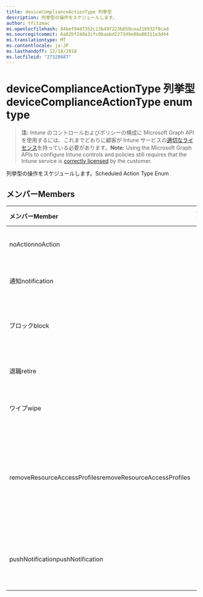 ```yaml
---
title: deviceComplianceActionType 列挙型
description: 列挙型の操作をスケジュールします。
author: tfitzmac
ms.openlocfilehash: 84bef94d7352c13b49f223b859cea218932f8cad
ms.sourcegitcommit: 6a82bf240a3cfc0baabd227349e08a08311e3d44
ms.translationtype: MT
ms.contentlocale: ja-JP
ms.lasthandoff: 12/18/2018
ms.locfileid: "27328687"
---
```

# <a name="devicecomplianceactiontype-enum-type"></a><span data-ttu-id="1bd7c-103">deviceComplianceActionType 列挙型</span><span class="sxs-lookup"><span data-stu-id="1bd7c-103">deviceComplianceActionType enum type</span></span>

> <span data-ttu-id="1bd7c-104">**注:** Intune のコントロールおよびポリシーの構成に Microsoft Graph API を使用するには、これまでどおりに顧客が Intune サービスの[適切なライセンス](https://go.microsoft.com/fwlink/?linkid=839381)を持っている必要があります。</span><span class="sxs-lookup"><span data-stu-id="1bd7c-104">**Note:** Using the Microsoft Graph APIs to configure Intune controls and policies still requires that the Intune service is [correctly licensed](https://go.microsoft.com/fwlink/?linkid=839381) by the customer.</span></span>

<span data-ttu-id="1bd7c-105">列挙型の操作をスケジュールします。</span><span class="sxs-lookup"><span data-stu-id="1bd7c-105">Scheduled Action Type Enum</span></span>
## <a name="members"></a><span data-ttu-id="1bd7c-106">メンバー</span><span class="sxs-lookup"><span data-stu-id="1bd7c-106">Members</span></span>
|<span data-ttu-id="1bd7c-107">メンバー</span><span class="sxs-lookup"><span data-stu-id="1bd7c-107">Member</span></span>|<span data-ttu-id="1bd7c-108">値</span><span class="sxs-lookup"><span data-stu-id="1bd7c-108">Value</span></span>|<span data-ttu-id="1bd7c-109">説明</span><span class="sxs-lookup"><span data-stu-id="1bd7c-109">Description</span></span>|
|:---|:---|:---|
|<span data-ttu-id="1bd7c-110">noAction</span><span class="sxs-lookup"><span data-stu-id="1bd7c-110">noAction</span></span>|<span data-ttu-id="1bd7c-111">0</span><span class="sxs-lookup"><span data-stu-id="1bd7c-111">0</span></span>|<span data-ttu-id="1bd7c-112">操作は必要ありません。</span><span class="sxs-lookup"><span data-stu-id="1bd7c-112">No Action</span></span>|
|<span data-ttu-id="1bd7c-113">通知</span><span class="sxs-lookup"><span data-stu-id="1bd7c-113">notification</span></span>|<span data-ttu-id="1bd7c-114">1</span><span class="sxs-lookup"><span data-stu-id="1bd7c-114">1</span></span>|<span data-ttu-id="1bd7c-115">通知を送信します。</span><span class="sxs-lookup"><span data-stu-id="1bd7c-115">Send Notification</span></span>|
|<span data-ttu-id="1bd7c-116">ブロック</span><span class="sxs-lookup"><span data-stu-id="1bd7c-116">block</span></span>|<span data-ttu-id="1bd7c-117">2</span><span class="sxs-lookup"><span data-stu-id="1bd7c-117">2</span></span>|<span data-ttu-id="1bd7c-118">AAD でデバイスをブロックします。</span><span class="sxs-lookup"><span data-stu-id="1bd7c-118">Block the device in AAD</span></span>|
|<span data-ttu-id="1bd7c-119">退職</span><span class="sxs-lookup"><span data-stu-id="1bd7c-119">retire</span></span>|<span data-ttu-id="1bd7c-120">3</span><span class="sxs-lookup"><span data-stu-id="1bd7c-120">3</span></span>|<span data-ttu-id="1bd7c-121">デバイスを破棄します。</span><span class="sxs-lookup"><span data-stu-id="1bd7c-121">Retire the device</span></span>|
|<span data-ttu-id="1bd7c-122">ワイプ</span><span class="sxs-lookup"><span data-stu-id="1bd7c-122">wipe</span></span>|<span data-ttu-id="1bd7c-123">4</span><span class="sxs-lookup"><span data-stu-id="1bd7c-123">4</span></span>|<span data-ttu-id="1bd7c-124">デバイスをワイプします。</span><span class="sxs-lookup"><span data-stu-id="1bd7c-124">Wipe the device</span></span>|
|<span data-ttu-id="1bd7c-125">removeResourceAccessProfiles</span><span class="sxs-lookup"><span data-stu-id="1bd7c-125">removeResourceAccessProfiles</span></span>|<span data-ttu-id="1bd7c-126">5</span><span class="sxs-lookup"><span data-stu-id="1bd7c-126">5</span></span>|<span data-ttu-id="1bd7c-127">デバイスからリソースのアクセス ・ プロファイルを削除します。</span><span class="sxs-lookup"><span data-stu-id="1bd7c-127">Remove Resource Access Profiles from the device</span></span>|
|<span data-ttu-id="1bd7c-128">pushNotification</span><span class="sxs-lookup"><span data-stu-id="1bd7c-128">pushNotification</span></span>|<span data-ttu-id="1bd7c-129">9</span><span class="sxs-lookup"><span data-stu-id="1bd7c-129">9</span></span>|<span data-ttu-id="1bd7c-130">デバイスにプッシュ通知を送信します。</span><span class="sxs-lookup"><span data-stu-id="1bd7c-130">Send push notification to device</span></span>|



